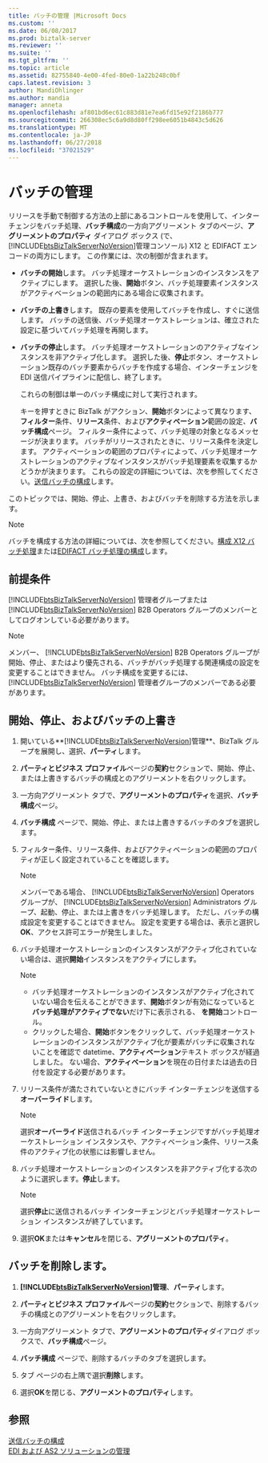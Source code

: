 ```yaml
---
title: バッチの管理 |Microsoft Docs
ms.custom: ''
ms.date: 06/08/2017
ms.prod: biztalk-server
ms.reviewer: ''
ms.suite: ''
ms.tgt_pltfrm: ''
ms.topic: article
ms.assetid: 82755840-4e00-4fed-80e0-1a22b248c0bf
caps.latest.revision: 3
author: MandiOhlinger
ms.author: mandia
manager: anneta
ms.openlocfilehash: af801bd6ec61c883d81e7ea6fd15e92f2186b777
ms.sourcegitcommit: 266308ec5c6a9d8d80ff298ee6051b4843c5d626
ms.translationtype: MT
ms.contentlocale: ja-JP
ms.lasthandoff: 06/27/2018
ms.locfileid: "37021529"
---
```

# <a name="managing-batches"></a>バッチの管理
リリースを手動で制御する方法の上部にあるコントロールを使用して、インターチェンジをバッチ処理、**バッチ構成**の一方向アグリーメント タブのページ、**アグリーメントのプロパティ** ダイアログ ボックス (で、[!INCLUDE[btsBizTalkServerNoVersion](../includes/btsbiztalkservernoversion-md.md)]管理コンソール) X12 と EDIFACT エンコードの両方にします。 この作業には、次の制御が含まれます。  
  
- **バッチの開始**します。 バッチ処理オーケストレーションのインスタンスをアクティブにします。 選択した後、**開始**ボタン、バッチ処理要素インスタンスがアクティベーションの範囲内にある場合に収集されます。  
  
- **バッチの上書き**します。 既存の要素を使用してバッチを作成し、すぐに送信します。 バッチの送信後、バッチ処理オーケストレーションは、確立された設定に基づいてバッチ処理を再開します。  
  
- **バッチの停止**します。 バッチ処理オーケストレーションのアクティブなインスタンスを非アクティブ化します。 選択した後、**停止**ボタン、オーケストレーション既存のバッチ要素からバッチを作成する場合、インターチェンジを EDI 送信パイプラインに配信し、終了します。  
  
  これらの制御は単一のバッチ構成に対して実行されます。  
  
  キーを押すときに BizTalk がアクション、**開始**ボタンによって異なります、**フィルター**条件、**リリース**条件、および**アクティベーション**範囲の設定、**バッチ構成**ページ。 フィルター条件によって、バッチ処理の対象となるメッセージが決まります。 バッチがリリースされたときに、リリース条件を決定します。 アクティベーションの範囲のプロパティによって、バッチ処理オーケストレーションのアクティブなインスタンスがバッチ処理要素を収集するかどうかが決まります。 これらの設定の詳細については、次を参照してください。[送信バッチの構成](../core/configuring-an-outgoing-batch.md)します。  

このトピックでは、開始、停止、上書き、およびバッチを削除する方法を示します。  

> [!NOTE]
>  バッチを構成する方法の詳細については、次を参照してください。[構成 X12 バッチ処理](../core/configuring-batching-x12.md)または[EDIFACT バッチ処理の構成](../core/configuring-batching-edifact.md)します。 
  
## <a name="prerequisites"></a>前提条件  
 [!INCLUDE[btsBizTalkServerNoVersion](../includes/btsbiztalkservernoversion-md.md)] 管理者グループまたは [!INCLUDE[btsBizTalkServerNoVersion](../includes/btsbiztalkservernoversion-md.md)] B2B Operators グループのメンバーとしてログオンしている必要があります。  
  
> [!NOTE]
>  メンバー、 [!INCLUDE[btsBizTalkServerNoVersion](../includes/btsbiztalkservernoversion-md.md)] B2B Operators グループが開始、停止、またはより優先される、バッチがバッチ処理する関連構成の設定を変更することはできません。 バッチ構成を変更するには、[!INCLUDE[btsBizTalkServerNoVersion](../includes/btsbiztalkservernoversion-md.md)] 管理者グループのメンバーである必要があります。  
  
## <a name="start-stop-and-override-batches"></a>開始、停止、およびバッチの上書き  
  
1. 開いている**[!INCLUDE[btsBizTalkServerNoVersion](../includes/btsbiztalkservernoversion-md.md)]管理**、BizTalk グループを展開し、選択、**パーティ**します。  
  
2. **パーティとビジネス プロファイル**ページの**契約**セクションで、開始、停止、または上書きするバッチの構成とのアグリーメントを右クリックします。  
  
3. 一方向アグリーメント タブで、**アグリーメントのプロパティ**を選択、**バッチ構成**ページ。  
  
4. **バッチ構成** ページで、開始、停止、または上書きするバッチのタブを選択します。  
  
5. フィルター条件、リリース条件、およびアクティベーションの範囲のプロパティが正しく設定されていることを確認します。  
  
   > [!NOTE]
   >  メンバーである場合、 [!INCLUDE[btsBizTalkServerNoVersion](../includes/btsbiztalkservernoversion-md.md)] Operators グループが、 [!INCLUDE[btsBizTalkServerNoVersion](../includes/btsbiztalkservernoversion-md.md)] Administrators グループ、起動、停止、または上書きをバッチ処理します。 ただし、バッチの構成設定を変更することはできません。 設定を変更する場合は、表示と選択し**OK**、アクセス許可エラーが発生しました。  
  
6. バッチ処理オーケストレーションのインスタンスがアクティブ化されていない場合は、選択**開始**インスタンスをアクティブにします。  
  
   > [!NOTE]
   >  - バッチ処理オーケストレーションのインスタンスがアクティブ化されていない場合を伝えることができます、**開始**ボタンが有効になっていると**バッチ処理がアクティブでない**だけ下に表示される、 **を開始**コントロール。  
   >  - クリックした場合、**開始**ボタンをクリックして、バッチ処理オーケストレーションのインスタンスがアクティブ化が要素がバッチに収集されないことを確認で datetime、**アクティベーション**テキスト ボックスが経過しました。 ない場合、**アクティベーション**を現在の日付または過去の日付を設定する必要があります。  
  
7. リリース条件が満たされていないときにバッチ インターチェンジを送信する **オーバーライド**します。  
  
   > [!NOTE]
   >  選択**オーバーライド**送信されるバッチ インターチェンジですがバッチ処理オーケストレーション インスタンスや、アクティベーション条件、リリース条件のアクティブ化の状態には影響しません。  
  
8. バッチ処理オーケストレーションのインスタンスを非アクティブ化する次のように選択します。**停止**します。  
  
   > [!NOTE]
   >  選択**停止**に送信されるバッチ インターチェンジとバッチ処理オーケストレーション インスタンスが終了しています。  
  
9. 選択**OK**または**キャンセル**を閉じる、**アグリーメントのプロパティ**。  

## <a name="delete-batches"></a>バッチを削除します。  
  
1. **[!INCLUDE[btsBizTalkServerNoVersion](../includes/btsbiztalkservernoversion-md.md)]管理**、**パーティ**します。  
  
2. **パーティとビジネス プロファイル**ページの**契約**セクションで、削除するバッチの構成とのアグリーメントを右クリックします。  
  
3. 一方向アグリーメント タブで、**アグリーメントのプロパティ**ダイアログ ボックスで、**バッチ構成**ページ。  
  
4. **バッチ構成** ページで、削除するバッチのタブを選択します。  
  
5. タブ ページの右上隅で選択**削除**します。  
  
6. 選択**OK**を閉じる、**アグリーメントのプロパティ**します。  

  
## <a name="see-also"></a>参照  
 [送信バッチの構成](../core/configuring-an-outgoing-batch.md)  
 [EDI および AS2 ソリューションの管理](../core/managing-edi-and-as2-solutions.md)